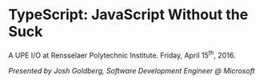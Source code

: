 # TypeScript: JavaScript Without the Suck

A UPE I/O at Rensselaer Polytechnic Institute. Friday, April 15<sup>th</sup>, 2016.

*Presented by Josh Goldberg, Software Development Engineer @ Microsoft*
